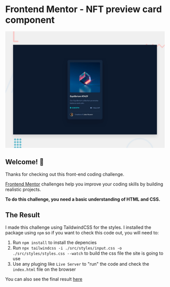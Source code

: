# Frontend Mentor - NFT preview card component

![Design preview for the NFT preview card component coding challenge](./src/design/desktop-preview.jpg)

## Welcome! 👋

Thanks for checking out this front-end coding challenge.

[Frontend Mentor](https://www.frontendmentor.io) challenges help you improve your coding skills by building realistic projects.

**To do this challenge, you need a basic understanding of HTML and CSS.**

## The Result

I made this challenge using TaildwindCSS for the styles.
I installed the package using `npm` so if you want to check this code out, you will need to:

1. Run `npm install` to install the depencies
2. Run `npx tailwindcss -i ./src/styles/input.css -o ./src/styles/styles.css --watch` to build the css file the site is going to use
3. Use any pluging like `Live Server` to "run" the code and check the `index.html` file on the browser

You can also see the final result [here](https://front-mentor-product-preview-card-component.vercel.app)
